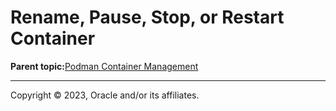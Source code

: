 # Rename, Pause, Stop, or Restart Container

**Parent topic:**[Podman Container Management](../topics/cockpit-podman_managing_podman_containers.md)

---

Copyright © 2023, Oracle and/or its affiliates.

